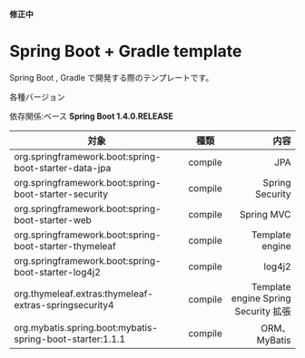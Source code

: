 **修正中**


Spring Boot + Gradle template
=============

Spring Boot , Gradle で開発する際のテンプレートです。


各種バージョン  

依存関係:ベース **Spring Boot 1.4.0.RELEASE**


| 対象        | 種類           | 内容  |
| ------------- |:-------------:| -----:|
| org.springframework.boot:spring-boot-starter-data-jpa | compile | JPA |
| org.springframework.boot:spring-boot-starter-security | compile | Spring Security |
| org.springframework.boot:spring-boot-starter-web | compile | Spring MVC |
| org.springframework.boot:spring-boot-starter-thymeleaf | compile | Template engine |
| org.springframework.boot:spring-boot-starter-log4j2 | compile | log4j2 |
| org.thymeleaf.extras:thymeleaf-extras-springsecurity4 | compile | Template engine Spring Security 拡張 |
| org.mybatis.spring.boot:mybatis-spring-boot-starter:1.1.1 | compile | ORM、MyBatis |




